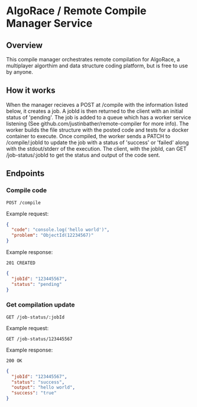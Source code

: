 # AlgoRace / Remote Compile Manager Service

## Overview

This compile manager orchestrates remote compilation for AlgoRace, a multiplayer algorthim and data structure coding platform, but is free to use by anyone.

## How it works

When the manager recieves a POST at /compile with the information listed below, it creates a job. A jobId is then returned to the client with an initial status of 
'pending'. The job is added to a queue which has a worker service listening (See github.com/justinbather/remote-compiler for more info). The worker builds
the file structure with the posted code and tests for a docker container to execute. Once compiled, the worker sends a PATCH to /compile/:jobId to update the 
job with a status of 'success' or 'failed' along with the stdout/stderr of the execution. The client, with the jobId, can GET /job-status/:jobId to get the status
and output of the code sent.

## Endpoints

### Compile code
```http
POST /compile
```
Example request:
```json
{
  "code": "console.log('hello world')",
  "problem": "ObjectId(12234567)"
}

```

Example response:
```http
201 CREATED
```
```json
{
  "jobId": "123445567",
  "status": "pending"
}
```

### Get compilation update
```http
GET /job-status/:jobId
```

Example request:
```http
GET /job-status/123445567
```

Example response:

```http
200 OK
```
```json
{
  "jobId": "123445567",
  "status": "success",
  "output": "hello world",
  "success": "true"
}
```

